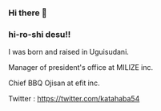 ### Hi there 👋

### hi-ro-shi desu!!

I was born and raised in Uguisudani.

Manager of president's office at MILIZE inc.

Chief BBQ Ojisan at efit inc.

Twitter : https://twitter.com/katahaba54

<!--
**hi-ro-shi/hi-ro-shi** is a ✨ _special_ ✨ repository because its `README.md` (this file) appears on your GitHub profile.

Here are some ideas to get you started:

- 🔭 I’m currently working on ...
- 🌱 I’m currently learning ...
- 👯 I’m looking to collaborate on ...
- 🤔 I’m looking for help with ...
- 💬 Ask me about ...
- 📫 How to reach me: ...
- 😄 Pronouns: ...
- ⚡ Fun fact: ...
-->
